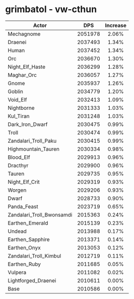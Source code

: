 # grimbatol - vw-cthun
| Actor | DPS | Increase |
|---|:---:|:---:|
|Mechagnome|2051978|2.06%|
|Draenei|2037493|1.34%|
|Human|2037452|1.34%|
|Orc|2036670|1.30%|
|Night_Elf_Haste|2036299|1.28%|
|Maghar_Orc|2036057|1.27%|
|Gnome|2035937|1.26%|
|Goblin|2034779|1.20%|
|Void_Elf|2032413|1.09%|
|Nightborne|2031333|1.03%|
|Kul_Tiran|2031248|1.03%|
|Dark_Iron_Dwarf|2030475|0.99%|
|Troll|2030474|0.99%|
|Zandalari_Troll_Paku|2030415|0.99%|
|Highmountain_Tauren|2030334|0.98%|
|Blood_Elf|2029913|0.96%|
|Dracthyr|2029900|0.96%|
|Tauren|2029735|0.95%|
|Night_Elf_Crit|2029319|0.93%|
|Worgen|2029206|0.93%|
|Dwarf|2028733|0.90%|
|Panda_Feast|2023719|0.65%|
|Zandalari_Troll_Bwonsamdi|2015363|0.24%|
|Earthen_Emerald|2015139|0.23%|
|Undead|2013988|0.17%|
|Earthen_Sapphire|2013371|0.14%|
|Earthen_Onyx|2013053|0.12%|
|Zandalari_Troll_Kimbul|2012719|0.11%|
|Earthen_Ruby|2011685|0.05%|
|Vulpera|2011082|0.02%|
|Lightforged_Draenei|2010611|0.00%|
|Base|2010586|0.00%|
